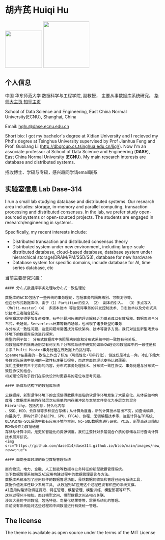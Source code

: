 # 胡卉芪 Huiqi Hu

<img width="120px" src="https://github.com/dase314/dase314.github.io/blob/main/images/dase_logo.PNG?raw=true">
<img width="150px" src="https://github.com/dase314/dase314.github.io/blob/main/images/sch_logo.PNG?raw=true">


##  个人信息


中国 华东师范大学 数据科学与工程学院, 副教授， 主要从事数据库系统研究。 [华师大主页](https://faculty.ecnu.edu.cn/_s37/hhq2/main.psp),[知乎主页](https://www.zhihu.com/people/hq-hu)

School of Data Science and Engineering, East China Normal University(ECNU), Shanghai, China

Email: hqhu@dase.ecnu.edu.cn

Short bio: I got my bachelor's degree at Xidian University and I recieved my Phd's degree at Tsinghua University supervised by Prof Jianhua Feng and Prof. Guoliang Li (<http://dbgroup.cs.tsinghua.edu.cn/ligl/>). Now I'm an associate professor at School of Data Science and Engineering (**DASE**), East China Normal University (**ECNU**). My main research interests are database and distributed systems.

招收博士、学硕与专硕，感兴趣同学请email联系

##  实验室信息 Lab Dase-314 

I run a small lab studying database and distributed systems. Our research area includes: storage, in-memory and parallel computing,  transaction processing and distributed consensus. In the lab, we prefer study open-sourced systems or open-sourced projects. The students are engaged in research/engineering in systems.

Specifically, my recent interests include:

* Distributed transaction and distributed consensus theory
* Distributed system under new environment, including large-scale 
  distributed database, cloud-based database, database system under hierarchical storage(DRAM/PM/SSD/S3), database for new hardware
* Database system for specific domains, include database for AI,  time series database, etc
  

当前主要研究兴趣：

```warning
#### 分布式数据库事务处理与分布式一致性理论

数据库的ACID包括了一些传统的事务理论，包括事务的隔离级别、可恢复行等。
但在分布式数据库中，由于（1）Partition的引入 （2） 副本的引入。 （3）多点写入（Multi-master）（4） 多版本技术 等这使得事务的并发控制技术、日志技术以及分布式共识技术三者融合起来。
很多概念变得更加复杂难懂，有些问题用传统的理论解释乏力或者难以有效解释。数据库结合分布式，云场景，Serverless计算等新的场景，也出现了诸多新型的事务
与分布式一致性问题，这些问题常常困扰对系统架构、技术等诸多方面。我们对这些新型场景与环境下的数据库系统进行探索。
典型的例子如： 分布式数据库中快照隔离到底和分布式系统中的一致性有何关系，
和数据库中的隔离级别又有何关系？分布式系统中研究的如SNOW理论和数据库中的一致性是和关系？Multi Master事务处理在云数据上的挑战等。
Spanner在最高的一致性上作出了标准（可线性化+可串行化），但这仅是冰山一角，冰山下绝大多数实际系统中使用的一致性标准要低很多，而这方面的理论支持比较薄弱。
我们主要研究三个方向的内容，分布式事务处理技术、分布式一致性协议、事务处理与分布式一致性协议的结合。
相关理论有助于我们在系统设计时更容易的定位与思考问题。 
```



```warning
#### 新体系结构下的数据库系统

云数据库、新型硬件环境下的出现使得数据库面临的软硬件环境发生了大量变化。从体系结构角度看：数据库系统的存储层次从简单的内存缓冲区与本地文件变化为多层次的混合Hierarchy，包括内存，持久化内存
、SSD、HDD、云存储等多种混合存储；从计算角度看，新的计算技术层出不穷，如查询编译、向量执行、异构计算(多核CPU、GPU、FPGA)、协程、无锁编程技术等，这些计算在TP系统、OLAP及No-SQL系统中都有应用环境与空间，No-SQL数据库进行研究。PCIE、新型高速网络如RDMA会作为数据通道
存储与计算中间，是更加智能化的资源调度。我们主要针对多层混合介质的存储与并行查询计算技术展开研究。
<img src="https://github.com/dase314/dase314.github.io/blob/main/images/new_db_architecture.PNG?raw=true">
```

```warning
#### 面向垂直领域的新型数据管理系统

面向物流、电力、金融、人工智能等数据与业务特征的新型数据管理系统。
当下数据管理系统缺乏AI应用构建过程中的数据管理语言与方法。
数据库系统承包了应用软件的数据管理功能，虽然数据的收集和管理已经有系统工具，
数据价值发挥还缺少系统工具, 从数据到AI应用这个过程还没有相应的系统支撑。
AI应用构建涉及特征提取、特征管理、模型管理、模型训练、模型部署等环节，
这些过程环环相扣。而且模型之间、模型数据之间还相互关联，
涉及大量的中间数据，包括特征、向量化结果等等，需要系统化的管理。
目前没有系统能对这些过程和中间数据进行有效统一管理。
```



## The license

The theme is available as open source under the terms of the MIT License
